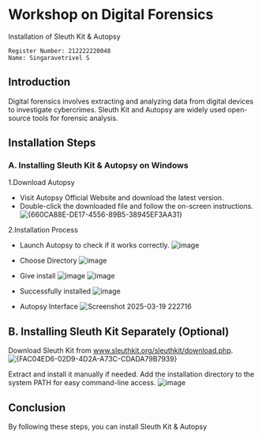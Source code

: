 
# Workshop on Digital Forensics
Installation of Sleuth Kit & Autopsy
```
Register Number: 212222220048
Name: Singaravetrivel S
```
## Introduction
Digital forensics involves extracting and analyzing data from digital devices to investigate cybercrimes. Sleuth Kit and Autopsy are widely used open-source tools for forensic analysis.

## Installation Steps
### A. Installing Sleuth Kit & Autopsy on Windows
1.Download Autopsy
- Visit Autopsy Official Website and download the latest version.
- Double-click the downloaded file and follow the on-screen instructions.
![{660CA88E-DE17-4556-89B5-38945EF3AA31}](https://github.com/user-attachments/assets/d5cf2c90-4fc9-453e-93ff-ef64378dd232)

2.Installation Process
- Launch Autopsy to check if it works correctly.
 ![image](https://github.com/user-attachments/assets/b3cd238b-745a-4ae8-b7af-3bb26f3acafa)

- Choose Directory
 ![image](https://github.com/user-attachments/assets/82d2d170-c0b2-43bc-871e-05f20c586150)

- Give install
![image](https://github.com/user-attachments/assets/0cfccbdf-fbcf-47ee-a55e-d34cabb50357)
![image](https://github.com/user-attachments/assets/057a4f15-d9c8-49da-8cd3-1c293e896840)

- Successfully installed
![image](https://github.com/user-attachments/assets/7f3a7805-0355-4716-911e-821ad26fe517)

- Autopsy Interface
  ![Screenshot 2025-03-19 222716](https://github.com/user-attachments/assets/3f8dfb03-55b2-4553-8475-de3595a56ff0)

## B. Installing Sleuth Kit Separately (Optional)
Download Sleuth Kit from www.sleuthkit.org/sleuthkit/download.php.
![{FAC04ED6-02D9-4D2A-A73C-CDADA79B7939}](https://github.com/user-attachments/assets/216ff656-18eb-497f-a795-3ca4112e758c)

Extract and install it manually if needed.
Add the installation directory to the system PATH for easy command-line access.
![image](https://github.com/user-attachments/assets/0f92e5bb-cfaa-4505-89db-017f82b73ff8)

## Conclusion
By following these steps, you can install Sleuth Kit & Autopsy 
